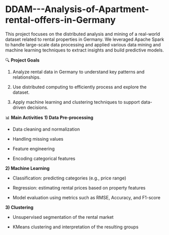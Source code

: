 # DDAM---Analysis-of-Apartment-rental-offers-in-Germany
This project focuses on the distributed analysis and mining of a real-world dataset related to rental properties in Germany.
We leveraged Apache Spark to handle large-scale data processing and applied various data mining and machine learning techniques to extract insights and build predictive models.

🔍 **Project Goals**
1) Analyze rental data in Germany to understand key patterns and relationships.

2) Use distributed computing to efficiently process and explore the dataset.

3) Apply machine learning and clustering techniques to support data-driven decisions. 

📊 **Main Activities**
**1) Data Pre-processing**

- Data cleaning and normalization

- Handling missing values

- Feature engineering

- Encoding categorical features

**2) Machine Learning**

- Classification: predicting categories (e.g., price range)

- Regression: estimating rental prices based on property features

- Model evaluation using metrics such as RMSE, Accuracy, and F1-score

**3) Clustering**

- Unsupervised segmentation of the rental market

- KMeans clustering and interpretation of the resulting groups
